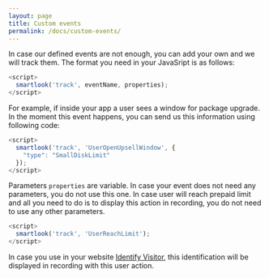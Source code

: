 ```yaml
---
layout: page
title: Custom events
permalink: /docs/custom-events/
---
```


In case our defined events are not enough, you can add your own and we will track them. The format you need in your JavaSript is as follows:

```javascript
<script>
  smartlook('track', eventName, properties);
</script>
```

For example, if inside your app a user sees a window for package upgrade. In the moment this event happens, you can send us this information using following code:

```javascript
<script>
  smartlook('track', 'UserOpenUpsellWindow', {
    "type": "SmallDiskLimit"
  });
</script>
```

Parameters `properties` are variable. In case your event does not need any parameters, you do not use this one. In case user will reach prepaid limit and all you need to do is to display this action in recording, you do not need to use any other parameters.

```javascript
<script>
  smartlook('track', 'UserReachLimit');
</script>
```

In case you use in your website [Identify Visitor](/identify-visitor/), this identification will be displayed in recording with this user action.